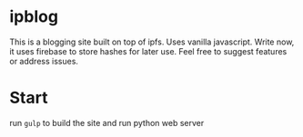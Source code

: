 # ipblog
This is a blogging site built on top of ipfs. Uses vanilla javascript. Write now, it uses firebase to store hashes for later use. Feel free to suggest features or address issues.

# Start
run `gulp` to build the site and run python web server
